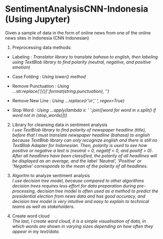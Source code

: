 # SentimentAnalysisCNN-Indonesia (Using Jupyter)
Given a sample of data in the form of online news from one of the online news sites in Indonesia (CNN Indonesian)

1. Preprocessing data methods:
- Labeling            : <i>Translator library to translate bahasa to english, then labeling using TextBlob library to find polarity (neutral, negative, and positive                           emotion)</i>
                          
- Case Folding        : <i>Using lower() method</i>
- Remove Punctuation  : <i>Using ...str.replace('[{}]'.format(string.punctuation), '')</i>
- Remove New Line     : <i>Using ...replace(r'\n',' ', regex=True)</i>
- Stop Word           : <i>Using ...apply(lambda x: ' '.join([word for word in x.split() if word not in (stop_words)]))</i>

2. Library for cleansing data in sentiment analysis<br>
<i>I use TextBlob library to find polarity of newspaper headline (title), before that I must translate newspaper headline (bahasa) to english because TextBlob library can only recognize english and there is still no TextBlob Adapter for Indonesian. Then, polarity is used to see how positive or negative a text is (neutral = 0, negatif < 0, and positif > 0). After all headlines have been classified, the polarity of all headlines will be displayed as an average, and the label 'Neutral', 'Positive' or 'Negative' corresponds to the mean of the polarity of all headlines.</i>

3. Algoritm to analyze sentiment analysis<br>
<i>I use decision tree model, because compared to other algorithms decision trees requires less effort for data preparation during pre-processing, decision tree model is often used as a method to predict the presidential election from news data and has good accuracy, and decision tree model is very intuitive and easy to explain to technical teams as well as stakeholders.</i>

4. Create word cloud<br>
<i>The last, I create word cloud, it is a simple visualisation of data, in which words are shown in varying sizes depending on how often they appear in my text/data.</i>


